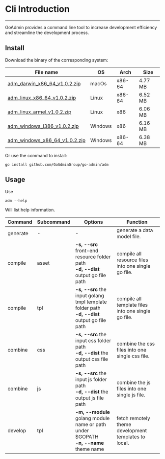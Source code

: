 # Cli Introduction
---

GoAdmin provides a command line tool to increase development efficiency and streamline the development process.

## Install


Download the binary of the corresponding system:

|  File name   | OS  | Arch  | Size  |
|  ----  | ----  | ----  |----  |
| [adm_darwin_x86_64_v1.0.2.zip](http://file.go-admin.cn/go_admin/cli/v1_0_2/adm_darwin_x86_64_v1.0.2.zip)  | macOs | x86-64 | 4.77 MB
| [adm_linux_x86_64_v1.0.2.zip](http://file.go-admin.cn/go_admin/cli/v1_0_2/adm_linux_x86_64_v1.0.2.zip)  | Linux | x86-64   | 6.52 MB
| [adm_linux_armel_v1.0.2.zip](http://file.go-admin.cn/go_admin/cli/v1_0_2/adm_linux_armel_v1.0.2.zip)  | Linux | x86   | 6.06 MB
| [adm_windows_i386_v1.0.2.zip](http://file.go-admin.cn/go_admin/cli/v1_0_2/adm_windows_i386_v1.0.2.zip)  | Windows | x86  |6.16 MB
| [adm_windows_x86_64_v1.0.2.zip](http://file.go-admin.cn/go_admin/cli/v1_0_2/adm_windows_x86_64_v1.0.2.zip)  | Windows | x86-64   |6.38 MB


Or use the command to install:

```
go install github.com/GoAdminGroup/go-admin/adm
```

## Usage

Use

```
adm --help
```

Will list help information.

|  Command  |  Subcommand   | Options  | Function  | 
|  ---- | ---- | ----  | ----  |
| generate  |  - | - | generate a data model file.
| compile  | asset| **-s, --src** front-end resource folder path<br>**-d, --dist** output go file path | compile all resource files into one single go file.
| compile  | tpl | **-s, --src** the input golang tmpl template folder path<br>**-d, --dist** output go file path | compile all template files into one single go file.
| combine  | css| **-s, --src** the input css folder path<br>**-d, --dist** the output css file path | combine the css files into one single css file.
| combine  | js | **-s, --src** the input js folder path<br>**-d, --dist** the output js file path | combine the js files into one single js file.
| develop  | tpl | **-m, --module** golang module name or path under $GOPATH<br>**-n, --name** theme name | fetch remotely theme development templates to local.
